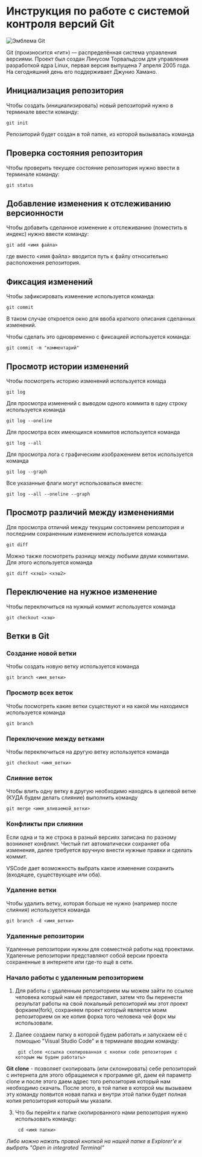 # **Инструкция по работе с системой контроля версий Git**

![Эмблема Git](git.jpg)

Git (произносится «гит») — распределённая система управления версиями. Проект был создан Линусом Торвальдсом для управления разработкой ядра Linux, первая версия выпущена 7 апреля 2005 года. На сегодняшний день его поддерживает Джунио Хамано.

## Инициализация репозитория

Чтобы создать (инициализировать) новый репозиторий нужно в терминале ввести команду:

    git init

Репозиторий будет создан в той папке, из которой вызывалась команда

## Проверка состояния репозитория

Чтобы проверить текущее состояние репозитория нужно ввести в терминале команду:

    git status

## Добавление изменения к отслеживанию версионности

Чтобы добавить сделанное изменение к отслеживанию (поместить в индекс) нужно ввести команду:

    git add <имя файла>

где вместо <имя файла> вводится путь к файлу относительно расположения репозитория.

## Фиксация изменений

Чтобы зафиксировать изменение используется команда:

    git commit

В таком случае откроется окно для ввоба краткого описания сделанных изменений.

Чтобы сделать это одновременно с фиксацией используется команда:

    git commit -m "комментарий"

## Просмотр истории изменений

Чтобы посмотреть историю изменений используется комада

    git log

Для просмотра изменений с выводом одного коммита в одну строку используется команда

    git log --oneline

Для просмотра всех имеющихся коммитов используется команда

    git log --all

Для просмотра лога с графическим изображением веток используется команда

    git log --graph

Все указанные флаги могут использоваться вместе:

    git log --all --oneline --graph

## Просмотр различий между изменениями

Для просмотра отличий между текущим состоянием репозитория и последним сохраненным изменением используется команда

    git diff

Можно также посмотреть разницу между любыми двуми коммитами. Для этого используется команда

    git diff <хэш1> <хэш2>

## Переключение на нужное изменение

Чтобы переключиться на нужный коммит используется команда

    git checkout <хэш>

## Ветки в Git

### Создание новой ветки

Чтобы создать новую ветку используется команда

    git branch <имя_ветки>

### Просмотр всех веток

Чтобы посмотреть какие ветки существуют и на какой мы находимся используется команда

    git branch

### Переключение между ветками

Чтобы переключиться на другую ветку используется команда

    git checkout <имя_ветки>

### Слияние веток

Чтобы влить одну ветку в другую необходимо находясь в целевой ветке (КУДА будем делать слияние) выполнить команду

    git merge <имя_вливаемой_ветки>

### Конфликты при слиянии

Если одна и та же строка в разный версиях записана по разному возникнет конфликт.
Чистый гит автоматически сохраняет оба изменения, далее требуется вручную внести нужные правки и сделать коммит.

VSСode дает возможность выбрать какое изменение сохранить (входящее, существующее или оба).

### Удаление ветки

Чтобы удалить ветку, которая больше не нужно (например после слияния) используется команда

    git branch -d <имя_ветки>

### Удаленные репозитории

Удаленные репозитории нужны для совместной работы над проектами.
Удаленные репозитории представляют собой версии проекта сохраненные в интернете или где-то ещё в сети.

### Начало работы с удаленным репозиторием

1. Для работы с удаленным репозиторием мы можем зайти по ссылке человека который нам её предоставил, затем что бы перенести результат работы на свой локальный репозиторий мы этот проект форкаем(fork), сохраняем проект который является моим репозиторием он же копия форка того человека чей форк мы использовали.

2. Далее создаем папку в которой будем работать и запускаем её с помощью "Visual Studio Code" и в терминале вводим команду:

        git clone <ссылка скопированная с кнопки code репозитория с которым мы будем работать>

__Git clone__ - позволяет скопировать (или склонировать) себе репозиторий с интернета
для этого обращаемся к программе  git, даем ей параметр clone и после этого
даем адрес того репозитория который нам  необходимо скачать.
После этого, в той папке в которой мы вызываем эту команду появится новая папка
и внутри этой папки будет полная копия репозитория который мы указали.

3. Что бы перейти к папке скопированного нами репозитория нужно использовать команду:

        cd <имя папки>

_Либо можно нажать правой кнопкой на нашей папке в Explorer'е и выбрать "Open in integrated Terminal"_